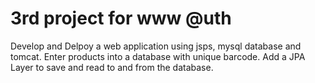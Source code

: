 # 3rd project for www @uth

Develop and Delpoy a web application using jsps, mysql database and tomcat.
Enter products into a database with unique barcode.
Add a JPA Layer to save and read to and from the database.
